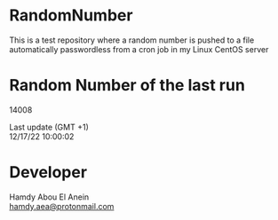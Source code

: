 # RandomNumber    
This is a test repository where a random number is pushed to a file automatically passwordless from a cron job in my Linux CentOS server    
# Random Number of the last run   
14008
      
Last update (GMT +1)    
12/17/22 10:00:02
# Developer    
Hamdy Abou El Anein   
hamdy.aea@protonmail.com
